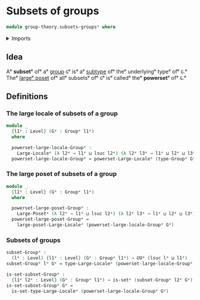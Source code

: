 # Subsets of groups

```agda
module group-theory.subsets-groupsᵉ where
```

<details><summary>Imports</summary>

```agda
open import foundation.large-locale-of-subtypesᵉ
open import foundation.setsᵉ
open import foundation.universe-levelsᵉ

open import group-theory.groupsᵉ

open import order-theory.large-localesᵉ
open import order-theory.large-posetsᵉ
```

</details>

## Idea

Aᵉ **subset**ᵉ ofᵉ aᵉ [group](group-theory.groups.mdᵉ) `G`ᵉ isᵉ aᵉ
[subtype](foundation.subtypes.mdᵉ) ofᵉ theᵉ underlyingᵉ typeᵉ ofᵉ `G`.ᵉ Theᵉ
[largeᵉ poset](order-theory.large-posets.mdᵉ) ofᵉ allᵉ subsetsᵉ ofᵉ `G`ᵉ isᵉ calledᵉ theᵉ
**powerset**ᵉ ofᵉ `G`.ᵉ

## Definitions

### The large locale of subsets of a group

```agda
module _
  {l1ᵉ : Level} (Gᵉ : Groupᵉ l1ᵉ)
  where

  powerset-large-locale-Groupᵉ :
    Large-Localeᵉ (λ l2ᵉ → l1ᵉ ⊔ lsuc l2ᵉ) (λ l2ᵉ l3ᵉ → l1ᵉ ⊔ l2ᵉ ⊔ l3ᵉ) lzero
  powerset-large-locale-Groupᵉ = powerset-Large-Localeᵉ (type-Groupᵉ Gᵉ)
```

### The large poset of subsets of a group

```agda
module _
  {l1ᵉ : Level} (Gᵉ : Groupᵉ l1ᵉ)
  where

  powerset-large-poset-Groupᵉ :
    Large-Posetᵉ (λ l2ᵉ → l1ᵉ ⊔ lsuc l2ᵉ) (λ l2ᵉ l3ᵉ → l1ᵉ ⊔ l2ᵉ ⊔ l3ᵉ)
  powerset-large-poset-Groupᵉ =
    large-poset-Large-Localeᵉ (powerset-large-locale-Groupᵉ Gᵉ)
```

### Subsets of groups

```agda
subset-Groupᵉ :
  (lᵉ : Level) {l1ᵉ : Level} (Gᵉ : Groupᵉ l1ᵉ) → UUᵉ (lsuc lᵉ ⊔ l1ᵉ)
subset-Groupᵉ lᵉ Gᵉ = type-Large-Localeᵉ (powerset-large-locale-Groupᵉ Gᵉ) lᵉ

is-set-subset-Groupᵉ :
  {l1ᵉ l2ᵉ : Level} (Gᵉ : Groupᵉ l1ᵉ) → is-setᵉ (subset-Groupᵉ l2ᵉ Gᵉ)
is-set-subset-Groupᵉ Gᵉ =
  is-set-type-Large-Localeᵉ (powerset-large-locale-Groupᵉ Gᵉ)
```